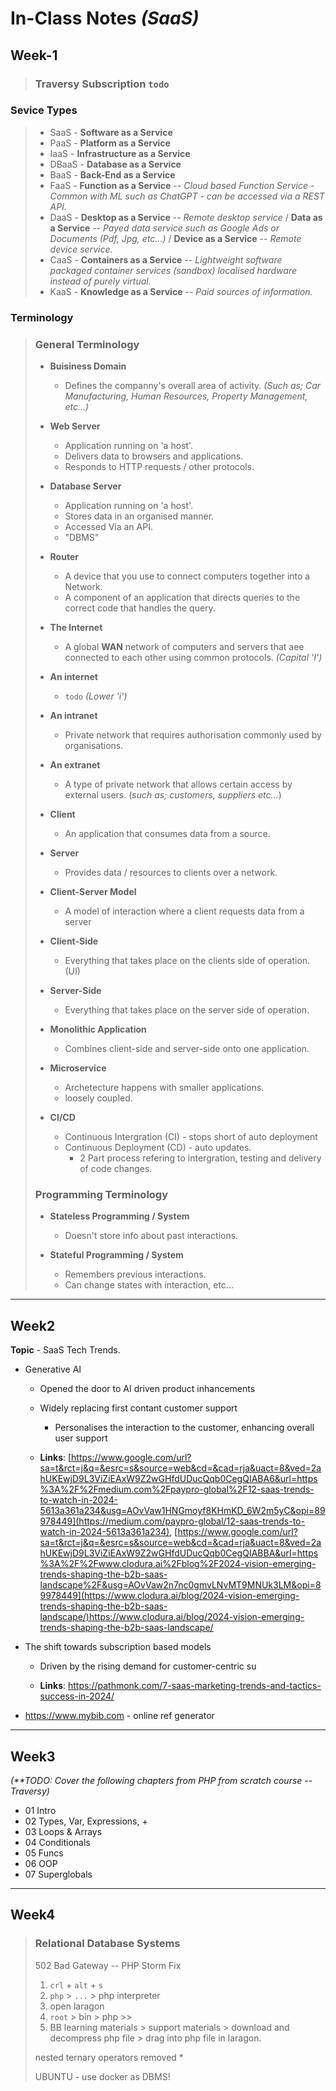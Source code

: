 # In-Class Notes _(SaaS)_

## Week-1
> ### Traversy Subscription `todo`

### Sevice Types
> - SaaS - __Software as a Service__
> - PaaS - __Platform as a Service__
> - IaaS - __Infrastructure as a Service__
> - DBaaS - __Database as a Service__
> - BaaS - __Back-End as a Service__
> - FaaS - __Function as a Service__  -- *Cloud based Function Service - Common with ML such as ChatGPT - can be accessed via a REST API.*
> - DaaS - __Desktop as a Service__ -- *Remote desktop service* / __Data as a Service__ -- *Payed data service such as Google Ads or Documents (Pdf, Jpg, etc...)* / __Device as a Service__ -- *Remote device service.*
> - CaaS - __Containers as a Service__ -- *Lightweight software packaged container services (sandbox) localised hardware instead of purely virtual.*
> - KaaS - __Knowledge as a Service__ -- *Paid sources of information.*

### Terminology
> ### General Terminology
> - **Buisiness Domain**
>   - Defines the companny's overall area of activity. _(Such as; Car Manufacturing, Human Resources, Property Management, etc...)_
>
> - **Web Server**
>   - Application running on 'a host'.
>   - Delivers data to browsers and applications.
>   - Responds to HTTP requests / other protocols.
>
> - **Database Server**
>   - Application running on 'a host'.
>   - Stores data in an organised manner.
>   - Accessed Via an API.
>   - "DBMS"
>
> - **Router**
>   - A device that you use to connect computers together into a Network.
>   - A component of an application that directs queries to the correct code that handles the query.
>
> - **The Internet**
>   - A global **WAN** network of computers and servers that aee connected to each other using common protocols. _(Capital 'I')_
>
> - **An internet**
>   - `todo` _(Lower 'i')_
>
> - **An intranet**
>   - Private network that requires authorisation commonly used by organisations.
>
> - **An extranet**
>   - A type of private network that allows certain access by external users. (_such as; customers, suppliers etc..._)
>
> - **Client**
>   - An application that consumes data from a source.
>
> - **Server**
>   - Provides data / resources to clients over a network.
>
> - **Client-Server Model**
>   - A model of interaction where a client requests data from a server
>
> - **Client-Side**
>   - Everything that takes place on the clients side of operation. (UI)
>  
> - **Server-Side**
>   - Everything that takes place on the server side of operation.
> 
> - **Monolithic Application**
>   - Combines client-side and server-side onto one application.
>  
> - **Microservice**
>   - Archetecture happens with smaller applications.
>   - loosely coupled.
>  
> - **CI/CD**
>   - Continuous Intergration (CI) - stops short of auto deployment
>   - Continuous Deployment (CD) - auto updates.
>     - 2 Part process refering to intergration, testing and delivery of code changes.
>
> ### Programming Terminology
> - **Stateless Programming / System**
>   - Doesn't store info about past interactions.
>
> - **Stateful Programming / System**
>   - Remembers previous interactions.
>   - Can change states with interaction, etc...

---

## Week2
**Topic** - SaaS Tech Trends.


- Generative AI
  - Opened the door to AI driven product inhancements
  - Widely replacing first contant customer support
    - Personalises the interaction to the customer, enhancing overall user support

  - **Links**: [https://www.google.com/url?sa=t&rct=j&q=&esrc=s&source=web&cd=&cad=rja&uact=8&ved=2ahUKEwjD9L3ViZiEAxW9Z2wGHfdUDucQqb0CegQIABA6&url=https%3A%2F%2Fmedium.com%2Fpaypro-global%2F12-saas-trends-to-watch-in-2024-5613a361a234&usg=AOvVaw1HNGmoyf8KHmKD_6W2m5yC&opi=89978449](https://medium.com/paypro-global/12-saas-trends-to-watch-in-2024-5613a361a234), [https://www.google.com/url?sa=t&rct=j&q=&esrc=s&source=web&cd=&cad=rja&uact=8&ved=2ahUKEwjD9L3ViZiEAxW9Z2wGHfdUDucQqb0CegQIABBA&url=https%3A%2F%2Fwww.clodura.ai%2Fblog%2F2024-vision-emerging-trends-shaping-the-b2b-saas-landscape%2F&usg=AOvVaw2n7nc0gmvLNvMT9MNUk3LM&opi=89978449](https://www.clodura.ai/blog/2024-vision-emerging-trends-shaping-the-b2b-saas-landscape/)https://www.clodura.ai/blog/2024-vision-emerging-trends-shaping-the-b2b-saas-landscape/

- The shift towards subscription based models
  - Driven by the rising demand for customer-centric su 

  - **Links**: https://pathmonk.com/7-saas-marketing-trends-and-tactics-success-in-2024/ 



- https://www.mybib.com - online ref generator

---

## Week3
_(**TODO: Cover the following chapters from PHP from scratch course -- Traversy)_
- 01 Intro
- 02 Types, Var, Expressions, +
- 03 Loops & Arrays
- 04 Conditionals
- 05 Funcs
- 06 OOP
- 07 Superglobals

---

## Week4
> ### Relational Database Systems
>
> 502 Bad Gateway -- PHP Storm Fix
> 
> 1. `crl` + `alt` + `s`
> 2. `php` > `...` > php interpreter
> 3. open laragon
> 4. `root` > bin > php >>
> 5. BB learning materials > support materials > download and decompress php file > drag into php file in laragon.
>
> nested ternary operators removed *
>
> UBUNTU - use docker as DBMS!
